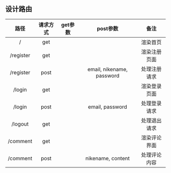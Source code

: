 ## 设计路由

|   路径    | 请求方式 | get参数 |         post参数          |     备注     |
| :-------: | :------: | :-----: | :-----------------------: | :----------: |
|     /     |   get    |         |                           |   渲染首页   |
| /register |   get    |         |                           | 渲染注册页面 |
| /register |   post   |         | email, nikename, password | 处理注册请求 |
|  /login   |   get    |         |                           | 渲染登录页面 |
|  /login   |   post   |         |      email, password      | 处理登录请求 |
|  /logout  |   get    |         |                           | 处理退出请求 |
| /comment  |   get    |         |                           | 渲染评论界面 |
| /comment  |   post   |         |     nikename, content     | 处理评论内容 |

